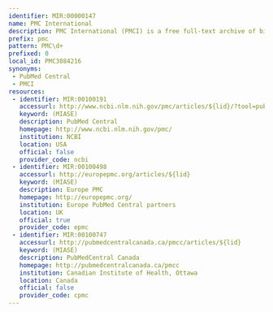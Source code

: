 ```yaml
---
identifier: MIR:00000147
name: PMC International
description: PMC International (PMCI) is a free full-text archive of biomedical and life sciences journal literature. PMCI is a collaborative effort between the U.S. National Institutes of Health and the National Library of Medicine, the publishers whose journal content makes up the PMC archive, and organizations in other countries that share NIH's and NLM's interest in archiving life sciences literature.
prefix: pmc
pattern: PMC\d+
prefixed: 0
local_id: PMC3084216
synonyms:
 - PubMed Central
 - PMCI
resources:
 - identifier: MIR:00100191
   accessurl: http://www.ncbi.nlm.nih.gov/pmc/articles/${lid}/?tool=pubmed
   keyword: (MIASE)
   description: PubMed Central
   homepage: http://www.ncbi.nlm.nih.gov/pmc/
   institution: NCBI
   location: USA
   official: false
   provider_code: ncbi
 - identifier: MIR:00100498
   accessurl: http://europepmc.org/articles/${lid}
   keyword: (MIASE)
   description: Europe PMC
   homepage: http://europepmc.org/
   institution: Europe PubMed Central partners
   location: UK
   official: true
   provider_code: epmc
 - identifier: MIR:00100747
   accessurl: http://pubmedcentralcanada.ca/pmcc/articles/${lid}
   keyword: (MIASE)
   description: PubMedCentral Canada
   homepage: http://pubmedcentralcanada.ca/pmcc
   institution: Canadian Institute of Health, Ottawa
   location: Canada
   official: false
   provider_code: cpmc
---
```

